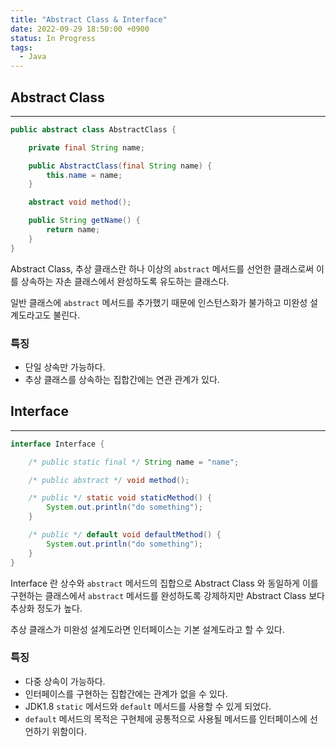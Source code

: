 ```yaml
---
title: "Abstract Class & Interface"
date: 2022-09-29 18:50:00 +0900
status: In Progress
tags:
  - Java
---
```


## Abstract Class

---

```java
public abstract class AbstractClass {

    private final String name;

    public AbstractClass(final String name) {
        this.name = name;
    }

    abstract void method();

    public String getName() {
        return name;
    }
}
```

Abstract Class, 추상 클래스란 하나 이상의 `abstract` 메서드를 선언한 클래스로써 이를 상속하는 자손 클래스에서 완성하도록 유도하는 클래스다.

일반 클래스에 `abstract` 메서드를 추가했기 때문에 인스턴스화가 불가하고 미완성 설계도라고도 불린다.

### 특징

- 단일 상속만 가능하다.
- 추상 클래스를 상속하는 집합간에는 연관 관계가 있다.

## Interface

---

```java
interface Interface {

    /* public static final */ String name = "name";

    /* public abstract */ void method();

    /* public */ static void staticMethod() {
        System.out.println("do something");
    }

    /* public */ default void defaultMethod() {
        System.out.println("do something");
    }
}
```

Interface 란 상수와 `abstract` 메서드의 집합으로 Abstract Class 와 동일하게 이를 구현하는 클래스에서 `abstract` 메서드를 완성하도록 강제하지만 Abstract Class 보다 추상화 정도가 높다.

추상 클래스가 미완성 설계도라면 인터페이스는 기본 설계도라고 할 수 있다.

### 특징

- 다중 상속이 가능하다.
- 인터페이스를 구현하는 집합간에는 관계가 없을 수 있다.
- JDK1.8 `static` 메서드와 `default` 메서드를 사용할 수 있게 되었다.
- `default` 메서드의 목적은 구현체에 공통적으로 사용될 메서드를 인터페이스에 선언하기 위함이다.
